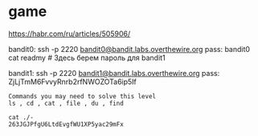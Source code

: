 # game
https://habr.com/ru/articles/505906/

bandit0: 
	ssh -p 2220 bandit0@bandit.labs.overthewire.org pass: bandit0
	cat readmy #  Здесь берем пароль для bandit1

bandit1: 
	ssh -p 2220 bandit1@bandit.labs.overthewire.org 
	pass: ZjLjTmM6FvvyRnrb2rfNWOZOTa6ip5If
	
	Commands you may need to solve this level
	ls , cd , cat , file , du , find
	
	cat ./-
	263JGJPfgU6LtdEvgfWU1XP5yac29mFx





 
